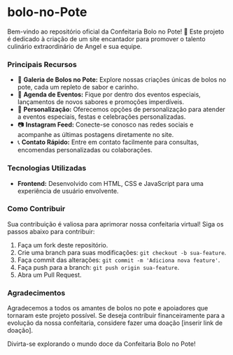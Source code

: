 # bolo-no-Pote
Bem-vindo ao repositório oficial da Confeitaria Bolo no Pote! 🍰 Este projeto é dedicado à criação de um site encantador para promover o talento culinário extraordinário de Angel e sua equipe.
### Principais Recursos

- 🍰 **Galeria de Bolos no Pote:** Explore nossas criações únicas de bolos no pote, cada um repleto de sabor e carinho.
- 📅 **Agenda de Eventos:** Fique por dentro dos eventos especiais, lançamentos de novos sabores e promoções imperdíveis.
- 🎉 **Personalização:** Oferecemos opções de personalização para atender a eventos especiais, festas e celebrações personalizadas.
- 📷 **Instagram Feed:** Conecte-se conosco nas redes sociais e acompanhe as últimas postagens diretamente no site.
- 📞 **Contato Rápido:** Entre em contato facilmente para consultas, encomendas personalizadas ou colaborações.

### Tecnologias Utilizadas

- **Frontend:** Desenvolvido com HTML, CSS e JavaScript para uma experiência de usuário envolvente.

### Como Contribuir

Sua contribuição é valiosa para aprimorar nossa confeitaria virtual! Siga os passos abaixo para contribuir:

1. Faça um fork deste repositório.
2. Crie uma branch para suas modificações: `git checkout -b sua-feature`.
3. Faça commit das alterações: `git commit -m 'Adiciona nova feature'`.
4. Faça push para a branch: `git push origin sua-feature`.
5. Abra um Pull Request.

### Agradecimentos

Agradecemos a todos os amantes de bolos no pote e apoiadores que tornaram este projeto possível. Se deseja contribuir financeiramente para a evolução da nossa confeitaria, considere fazer uma doação [inserir link de doação].

Divirta-se explorando o mundo doce da Confeitaria Bolo no Pote!
